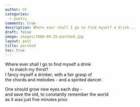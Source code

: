 ```yaml
---
author: CF
categories:
  - poetry
comments: true
description: Where ever shall I go to find myself a drink...
draft: false
image: images/2000-04-25-parched.jpg
layout: post
title: parched
toc: true
---
```

    
Where ever shall I go to find myself a drink    
    to match my thirst?    
I fancy myself a drinker, with a fair grasp of    
the chords and melodies - and a spirited dancer.    
    
One should grow new eyes each day -    
and save the old, to constantly remember the world    
as it was just five minutes prior.    
